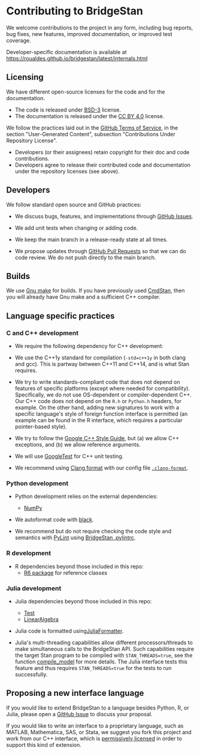 # Contributing to BridgeStan

We welcome contributions to the project in any form, including bug reports, bug fixes, new features, improved documentation, or improved test coverage.

Developer-specific documentation is available at https://roualdes.github.io/bridgestan/latest/internals.html

## Licensing

We have different open-source licenses for the code and for the documentation.

* The code is released under [BSD-3](https://github.com/roualdes/bridgestan/blob/main/LICENSE-CODE) license.
* The documentation is released under the [CC BY 4.0](https://github.com/roualdes/bridgestan/blob/main/LICENSE-DOC) license.

We follow the practices laid out in the [GitHub Terms of Service](https://docs.github.com/en/site-policy/github-terms/github-terms-of-service), in the section "User-Generated Content", subsection "Contributions Under Repository License".

* Developers (or their assignees) retain copyright for their doc and code contributions.
* Developers agree to release their contributed code and documentation under the repository licenses (see above).

## Developers

We follow standard open source and GitHub practices:

* We discuss bugs, features, and implementations through [GitHub Issues](https://github.com/roualdes/bridgestan/issues).

* We add unit tests when changing or adding code.

* We keep the main branch in a release-ready state at all times.

* We propose updates through [GitHub Pull Requests](https://github.com/roualdes/bridgestan/pulls) so that we can do code review.  We do not push directly to the main branch.


## Builds

We use [Gnu make](https://www.gnu.org/software/make/) for builds.  If you have previously used [CmdStan](https://mc-stan.org/users/interfaces/cmdstan), then you will already have Gnu make and a sufficient C++ compiler.


## Language specific practices

### C and C++ development

* We require the following dependency for C++ development:

* We use the C++1y standard for compilation (`-std=c++1y` in both clang and gcc).  This is partway between C++11 and C++14, and is what Stan requires.

* We try to write standards-compliant code that does not depend on features of specific platforms (except where needed for compatibility).  Specifically, we do not use OS-dependent or compiler-dependent C++.  Our C++ code does not depend on the `R.h` or `Python.h` headers, for example.  On the other hand, adding new signatures to work with a specific language's style of foreign function interface is permitted (an example can be found in the R interface, which requires a particular pointer-based style).

* We try to follow the [Google C++ Style Guide](https://google.github.io/styleguide/cppguide.html), but (a) we allow C++ exceptions, and (b) we allow reference arguments.

* We will use [GoogleTest](https://google.github.io/googletest/) for C++ unit testing.

* We recommend using [Clang format](https://clang.llvm.org/docs/ClangFormat.html) with our config file [`.clang-format`](https://github.com/roualdes/bridgestan/blob/main/.clang-format).


### Python development

* Python development relies on the external dependencies:
    * [NumPy](https://numpy.org/)

* We autoformat code with [black](https://black.readthedocs.io/en/stable/).

* We recommend but do not require checking the code style and semantics with [PyLint](https://www.pylint.org) using [BridgeStan .pylintrc](https://github.com/roualdes/bridgestan/blob/main/.pylintrc).

### R development

* R dependencies beyond those included in this repo:
    * [R6 package](https://cran.r-project.org/web/packages/R6/index.html) for reference classes

### Julia development

* Julia dependencies beyond those included in this repo:
    * [Test](https://docs.julialang.org/en/v1/stdlib/Test/)
    * [LinearAlgebra](https://docs.julialang.org/en/v1/stdlib/LinearAlgebra/)

* Julia code is formatted using[JuliaFormatter](https://github.com/domluna/JuliaFormatter.jl).

* Julia's multi-threading capabilities allow different processors/threads to
make simultaneous calls to the BridgeStan API.  Such capabilities require the
target Stan program to be compiled with `STAN_THREADS=true`, see the function
[compile_model](https://roualdes.github.io/bridgestan/latest/languages/julia.html#BridgeStan.compile_model)
for more details.  The Julia interface tests this feature and thus requires
`STAN_THREADS=true` for the tests to run successfully.

## Proposing a new interface language

If you would like to extend BridgeStan to a language besides Python, R, or Julia, please open a [GitHub Issue](https://github.com/roualdes/bridgestan/issues) to discuss your proposal.

If you would like to write an interface to a proprietary language, such as MATLAB, Mathematica, SAS, or Stata, we suggest you fork this project and work from our C++ interface, which is [permissively licensed](https://github.com/roualdes/bridgestan/blob/main/LICENSE-CODE) in order to support this kind of extension.
